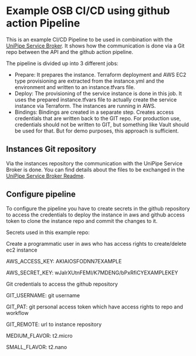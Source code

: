# Example OSB CI/CD using github action Pipeline
This is an example CI/CD Pipeline to be used in combination with the [UniPipe Service Broker](https://github.com/meshcloud/unipipe-service-broker). It shows
how the communication is done via a Git repo between the API and the github action pipeline.

The pipeline is divided up into 3 different jobs:

- Prepare: It prepares the instance. Terraform deployment and AWS EC2 type provisioning are extracted from the instance.yml and the environment and written to an instance.tfvars file.
- Deploy: The provisioning of the service instance is done in this job. It uses the prepared instance.tfvars file to actually create the service instance via Terraform. The instances are running in AWS.
- Bindings: Bindings are created in a separate step. Creates access credentials that are written back to the GIT repo. For production use, credentials should not be written to GIT, but something like Vault should be used for that. But for demo purposes, this approach is sufficient.

## Instances Git repository
Via the instances repository the communication with the UniPipe Service Broker is done. You can find details about the files to be exchanged in the [UniPipe Service Broker Readme](https://github.com/meshcloud/unipipe-service-broker).

## Configure pipeline
To configure the pipeline you have to create secrets in the github repository to access the credentials to deploy the instance in aws and github access token to clone the instance repo and commit the changes to it.

Secrets used in this example repo:

Create a programmatic user in aws who has access rights to create/delete ec2 instance

AWS_ACCESS_KEY: AKIAIOSFODNN7EXAMPLE

AWS_SECRET_KEY: wJalrXUtnFEMI/K7MDENG/bPxRfiCYEXAMPLEKEY

Git credentials to access the github repository

GIT_USERNAME: git username

GIT_PAT: git personal access token which have access rights to repo and workflow 

GIT_REMOTE: url to instance repository

MEDIUM_FLAVOR: t2.micro 

SMALL_FLAVOR: t2.nano
